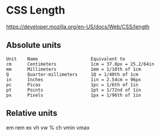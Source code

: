 CSS Length
==========

https://developer.mozilla.org/en-US/docs/Web/CSS/length



Absolute units
--------------

```
Unit 	Name					Equivalent to
cm 		Centimeters 			1cm = 37.8px = 25.2/64in
mm 		Millimeters 			1mm = 1/10th of 1cm
Q 		Quarter-millimeters 	1Q = 1/40th of 1cm
in 		Inches 					1in = 2.54cm = 96px
pc 		Picas 					1pc = 1/6th of 1in
pt 		Points 					1pt = 1/72nd of 1in
px 		Pixels 					1px = 1/96th of 1in
```

Relative units
--------------

em
rem
ex
vh
vw
%
ch
vmin
vmax

